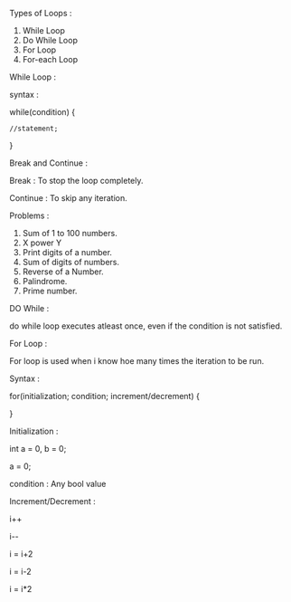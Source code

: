 


Types of Loops :

1. While Loop
2. Do While Loop
3. For Loop
4. For-each Loop




While Loop : 

syntax :

while(condition) {

    //statement;
}



Break and Continue :

Break : To stop the loop completely.

Continue : To skip any iteration.


Problems :

1. Sum of 1 to 100 numbers.
2. X power Y
3. Print digits of a number.
4. Sum of digits of numbers.
5. Reverse of a Number.
6. Palindrome.
7. Prime number.



DO While : 

do while loop executes atleast once, even if the condition is not satisfied.


For Loop :

For loop is used when i know hoe many times the iteration to be run.

Syntax : 

for(initialization; condition; increment/decrement) {


}

Initialization : 

int a = 0, b = 0;

a = 0;

condition : 
 Any bool value

 Increment/Decrement :

 i++

 i--

 i = i+2

 i = i-2

 i = i*2